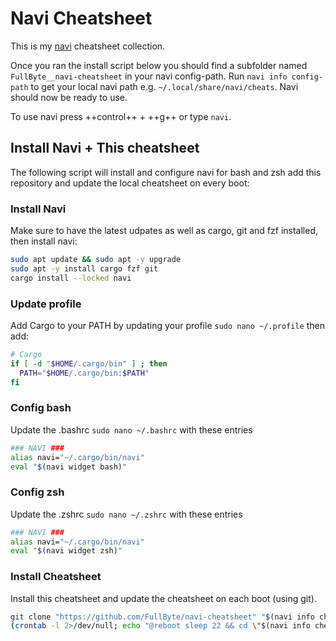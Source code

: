 # Navi Cheatsheet

This is my [navi](https://github.com/denisidoro/navi) cheatsheet collection.

Once you ran the install script below you should find a subfolder named `FullByte__navi-cheatsheet` in your navi config-path. Run ```navi info config-path``` to get your local navi path e.g. `~/.local/share/navi/cheats`. Navi should now be ready to use.

To use navi press ++control++ + ++g++ or type `navi`.

## Install Navi + This cheatsheet

The following script will install and configure navi for bash and zsh add this repository and update the local cheatsheet on every boot:

### Install Navi

Make sure to have the latest udpates as well as cargo, git and fzf installed, then install navi:

```sh
sudo apt update && sudo apt -y upgrade
sudo apt -y install cargo fzf git
cargo install --locked navi
```

### Update profile

Add Cargo to your PATH by updating your profile ```sudo nano ~/.profile``` then add:

```sh
# Cargo
if [ -d "$HOME/.cargo/bin" ] ; then
  PATH="$HOME/.cargo/bin:$PATH"
fi
```

### Config bash

Update the .bashrc ```sudo nano ~/.bashrc``` with these entries

```sh
### NAVI ###
alias navi="~/.cargo/bin/navi"
eval "$(navi widget bash)"
```

### Config zsh

Update the .zshrc ```sudo nano ~/.zshrc``` with these entries

```sh
### NAVI ###
alias navi="~/.cargo/bin/navi"
eval "$(navi widget zsh)"
```

### Install Cheatsheet

Install this cheatsheet and update the cheatsheet on each boot (using git).

```sh
git clone "https://github.com/FullByte/navi-cheatsheet" "$(navi info cheats-path)/FullByte__navi-cheatsheet"
(crontab -l 2>/dev/null; echo "@reboot sleep 22 && cd \"$(navi info cheats-path)/FullByte__navi-cheatsheet\" && git pull") | crontab -
```
